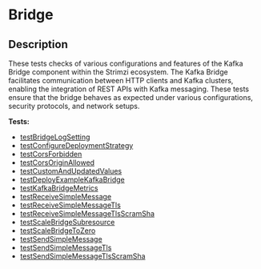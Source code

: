 # **Bridge**

## Description
These tests checks of various configurations and features of the Kafka Bridge component within the Strimzi ecosystem. 
The Kafka Bridge facilitates communication between HTTP clients and Kafka clusters, enabling the integration of REST APIs with Kafka messaging. 
These tests ensure that the bridge behaves as expected under various configurations, security protocols, and network setups.


<!-- generated part -->
**Tests:**
- [testBridgeLogSetting](../io.strimzi.systemtest.log.LogSettingST.md)
- [testConfigureDeploymentStrategy](../io.strimzi.systemtest.bridge.HttpBridgeST.md)
- [testCorsForbidden](../io.strimzi.systemtest.bridge.HttpBridgeCorsST.md)
- [testCorsOriginAllowed](../io.strimzi.systemtest.bridge.HttpBridgeCorsST.md)
- [testCustomAndUpdatedValues](../io.strimzi.systemtest.bridge.HttpBridgeST.md)
- [testDeployExampleKafkaBridge](../io.strimzi.systemtest.olm.OlmSingleNamespaceST.md)
- [testKafkaBridgeMetrics](../io.strimzi.systemtest.metrics.MetricsST.md)
- [testReceiveSimpleMessage](../io.strimzi.systemtest.bridge.HttpBridgeST.md)
- [testReceiveSimpleMessageTls](../io.strimzi.systemtest.bridge.HttpBridgeTlsST.md)
- [testReceiveSimpleMessageTlsScramSha](../io.strimzi.systemtest.bridge.HttpBridgeScramShaST.md)
- [testScaleBridgeSubresource](../io.strimzi.systemtest.bridge.HttpBridgeST.md)
- [testScaleBridgeToZero](../io.strimzi.systemtest.bridge.HttpBridgeST.md)
- [testSendSimpleMessage](../io.strimzi.systemtest.bridge.HttpBridgeST.md)
- [testSendSimpleMessageTls](../io.strimzi.systemtest.bridge.HttpBridgeTlsST.md)
- [testSendSimpleMessageTlsScramSha](../io.strimzi.systemtest.bridge.HttpBridgeScramShaST.md)
